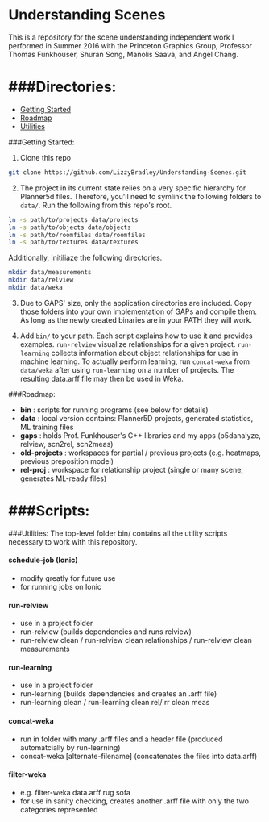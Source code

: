 # Understanding Scenes

This is a repository for the scene understanding independent work I performed in Summer 2016 with the Princeton Graphics Group, Professor Thomas Funkhouser, Shuran Song, Manolis Saava, and Angel Chang.

###Directories:
=======

* [Getting Started](#getting-started)
* [Roadmap](#road-map)
* [Utilities](#utilities)

###<a name="getting-started"></a>Getting Started:

1. Clone this repo 
```sh
git clone https://github.com/LizzyBradley/Understanding-Scenes.git
```

2. The project in its current state relies on a very specific hierarchy for Planner5d files. Therefore, you'll need to symlink the following folders to `data/`. Run the following from this repo's root.

```sh
ln -s path/to/projects data/projects
ln -s path/to/objects data/objects
ln -s path/to/roomfiles data/roomfiles
ln -s path/to/textures data/textures
```

Additionally, initiliaze the following directories.

```sh
mkdir data/measurements
mkdir data/relview
mkdir data/weka
```

3. Due to GAPS' size, only the application directories are included. Copy those folders into your own implementation of GAPs and compile them. As long as the newly created binaries are in your PATH they will work.

4. Add `bin/` to your path. Each script explains how to use it and provides examples. `run-relview` visualize relationships for a given project. `run-learning` collects information about object relationships for use in machine learning. To actually perform learning, run `concat-weka` from `data/weka` after using `run-learning` on a number of projects. The resulting data.arff file may then be used in Weka.

###<a name="road-map"></a>Roadmap:

- **bin** : scripts for running programs (see below for details)
- **data** : local version contains: Planner5D projects, generated statistics, ML training files
- **gaps** : holds Prof. Funkhouser's C++ libraries and my apps (p5danalyze, relview, scn2rel, scn2meas)
- **old-projects** : workspaces for partial / previous projects (e.g. heatmaps, previous preposition model)
- **rel-proj** : workspace for relationship project (single or many scene, generates ML-ready files)

###Scripts:
=======
###<a name="utilities"></a>Utilities:
The top-level folder bin/ contains all the utility scripts necessary to work with this repository.

#### schedule-job (Ionic)
- modify greatly for future use
- for running jobs on Ionic

#### run-relview
- use in a project folder
- run-relview (builds dependencies and runs relview)
- run-relview clean / run-relview clean relationships / run-relview clean measurements

#### run-learning
- use in a project folder
- run-learning (builds dependencies and creates an .arff file)
- run-learning clean / run-learning clean rel/ rr clean meas

#### concat-weka
- run in folder with many .arff files and a header file (produced automatcially by run-learning)
- concat-weka \[alternate-filename\] (concatenates the files into data.arff)

#### filter-weka
- e.g. filter-weka data.arff rug sofa
- for use in sanity checking, creates another .arff file with only the two categories represented

